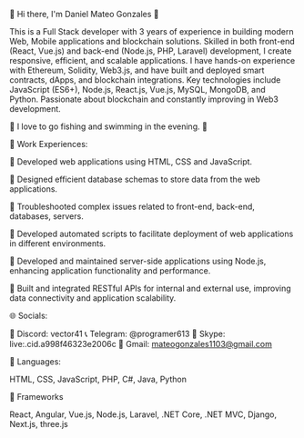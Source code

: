 💖 Hi there, I'm Daniel Mateo Gonzales 👋

This is a Full Stack developer with 3 years of experience in building modern Web, Mobile applications and blockchain solutions.
Skilled in both front-end (React, Vue.js) and back-end (Node.js, PHP, Laravel) development, I create responsive, efficient, and scalable applications.
I have hands-on experience with Ethereum, Solidity, Web3.js, and have built and deployed smart contracts, dApps, and blockchain integrations.
Key technologies include JavaScript (ES6+), Node.js, React.js, Vue.js, MySQL, MongoDB, and Python.
Passionate about blockchain and constantly improving in Web3 development.

📌 I love to go fishing and swimming in the evening. 📌



🚩 Work Experiences:

🔸 Developed web applications using HTML, CSS and JavaScript.

🔸 Designed efficient database schemas to store data from the web applications.

🔸 Troubleshooted complex issues related to front-end, back-end, databases, servers.

🔸 Developed automated scripts to facilitate deployment of web applications in different environments.

🔸 Developed and maintained server-side applications using Node.js, enhancing application functionality and performance.

🔸 Built and integrated RESTful APIs for internal and external use, improving data connectivity and application scalability.



🌐 Socials:

🚦 Discord: vector41
📞 Telegram: @programer613
📱 Skype: live:.cid.a998f46323e2006c
📩 Gmail: mateogonzales1103@gmail.com


🧠 Languages:

HTML, CSS, JavaScript, PHP, C#, Java, Python


🚨 Frameworks

React, Angular, Vue.js, Node.js, Laravel, .NET Core, .NET MVC, Django, Next.js, three.js
